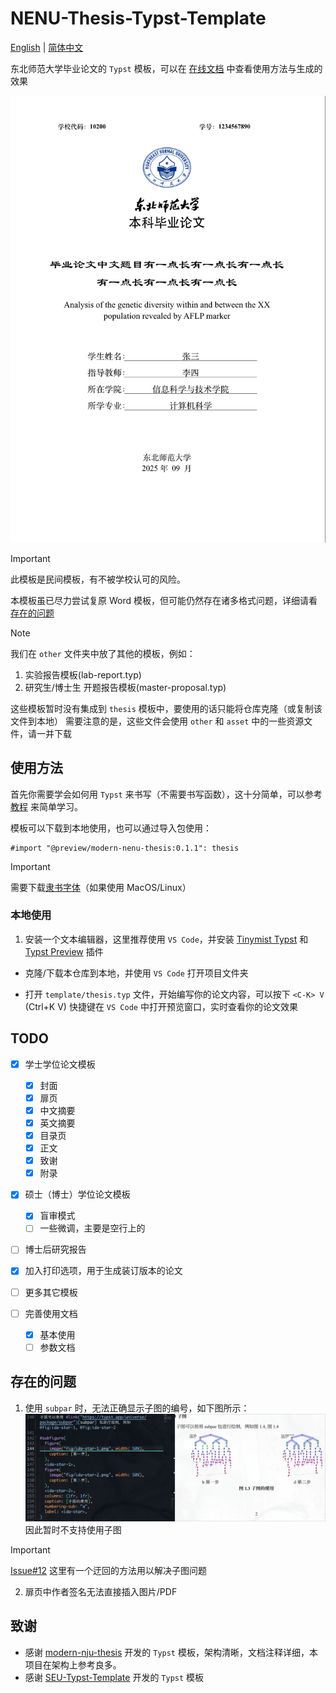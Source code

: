 # NENU-Thesis-Typst-Template

[English](./READMD.md) | [简体中文](./README_zh.md)

东北师范大学毕业论文的 `Typst` 模板，可以在 [在线文档](https://virgiling.wiki/NENU-Thesis-Typst/) 中查看使用方法与生成的效果

![Editor](./images/editor.png)

> [!IMPORTANT]
> 此模板是民间模板，有不被学校认可的风险。
>
> 本模板虽已尽力尝试复原 Word 模板，但可能仍然存在诸多格式问题，详细请看[存在的问题](#存在的问题)

> [!NOTE]
> 我们在 `other` 文件夹中放了其他的模板，例如：
> 
> 1. 实验报告模板(lab-report.typ)
> 2. 研究生/博士生 开题报告模板(master-proposal.typ)
> 
> 这些模板暂时没有集成到 `thesis` 模板中，要使用的话只能将仓库克隆（或复制该文件到本地）
> 需要注意的是，这些文件会使用 `other` 和 `asset` 中的一些资源文件，请一并下载

## 使用方法

首先你需要学会如何用 `Typst` 来书写（不需要书写函数），这十分简单，可以参考 [教程](https://typst-doc-cn.github.io/docs/tutorial/writing-in-typst/) 来简单学习。

模板可以下载到本地使用，也可以通过导入包使用：

```typ
#import "@preview/modern-nenu-thesis:0.1.1": thesis
```

> [!IMPORTANT]
> 需要下载[隶书字体](https://github.com/dolbydu/font/blob/master/unicode/Lisu.TTF)（如果使用 MacOS/Linux）

### 本地使用

1. 安装一个文本编辑器，这里推荐使用 `VS Code`，并安装 [Tinymist Typst](https://github.com/Myriad-Dreamin/tinymist) 和 [Typst Preview](https://github.com/Enter-tainer/typst-preview) 插件

- 克隆/下载本仓库到本地，并使用 `VS Code` 打开项目文件夹

- 打开 `template/thesis.typ` 文件，开始编写你的论文内容，可以按下 `<C-K> V` (Ctrl+K V) 快捷键在 `VS Code` 中打开预览窗口，实时查看你的论文效果

## TODO

- [x] 学士学位论文模板
    - [x] 封面
    - [x] 扉页
    - [x] 中文摘要
    - [x] 英文摘要
    - [x] 目录页
    - [x] 正文
    - [x] 致谢
    - [x] 附录

- [x] 硕士（博士）学位论文模板
    - [x] 盲审模式
    - [ ] 一些微调，主要是空行上的

- [ ] 博士后研究报告

- [x] 加入打印选项，用于生成装订版本的论文

- [ ] 更多其它模板

- [ ] 完善使用文档
    - [x] 基本使用
    - [ ] 参数文档

## 存在的问题

1. 使用 `subpar` 时，无法正确显示子图的编号，如下图所示：
![subfigure-error](images/subfigure-error.png)
因此暂时不支持使用子图

> [!IMPORTANT]
> 
> [Issue#12](https://github.com/RubixDev/typst-i-figured/issues/12) 这里有一个迂回的方法用以解决子图问题


2. 扉页中作者签名无法直接插入图片/PDF

## 致谢

- 感谢 [modern-nju-thesis](https://github.com/nju-lug/modern-nju-thesis) 开发的 `Typst` 模板，架构清晰，文档注释详细，本项目在架构上参考良多。
- 感谢 [SEU-Typst-Template](https://github.com/csimide/SEU-Typst-Template/) 开发的 `Typst` 模板
